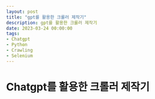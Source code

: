 ```yaml
---
layout: post
title: "gpt를 활용한 크롤러 제작기"
description: gpt를 활용한 크롤러 제작기
date: 2023-03-24 00:00:00 
tags:
- Chatgpt
- Python
- Crawling
- Selenium
---
```


# Chatgpt를 활용한 크롤러 제작기

